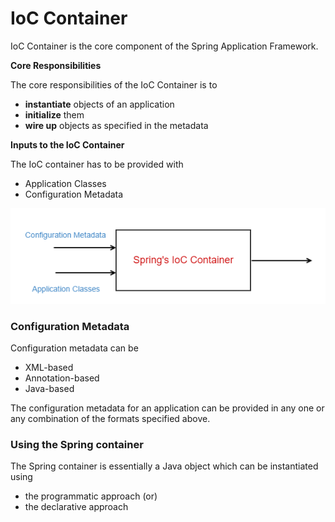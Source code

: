 # IoC Container

IoC Container is the core component of the Spring Application Framework. 

**Core Responsibilities**

The core responsibilities of the IoC Container is to

* **instantiate** objects of an application
* **initialize** them
* **wire up** objects as specified in the metadata

**Inputs to the IoC Container**

The IoC container has to be provided with

* Application Classes
* Configuration Metadata

![](_misc/IoC%20Container%20inputs.png)

### Configuration Metadata

Configuration metadata can be 

* XML-based
* Annotation-based
* Java-based

The configuration metadata for an application can be provided in any one or any combination of the formats specified above.

### Using the Spring container

The Spring container is essentially a Java object which can be instantiated using 

* the programmatic approach (or)
* the declarative approach
 


